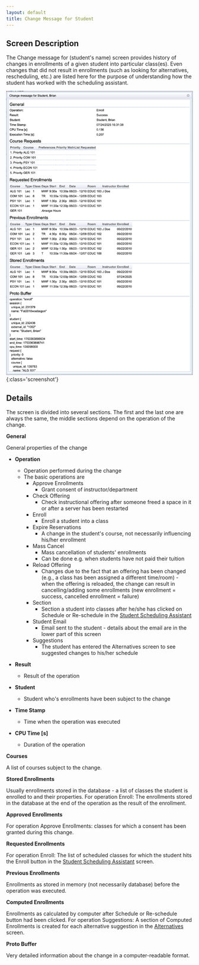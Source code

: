 ```yaml
---
layout: default
title: Change Message for Student
---
```



## Screen Description

The Change message for (student's name) screen provides history of changes in enrollments of a given student into particular class(es). Even changes that did not result in enrollments (such as looking for alternatives, rescheduling, etc.) are listed here for the purpose of understanding how the student has worked with the scheduling assistant.

![Change Message for Student](images/change-message-for-student-1.png){:class='screenshot'}

## Details

The screen is divided into several sections. The first and the last one are always the same, the middle sections depend on the operation of the change.

**General**

General properties of the change

* **Operation**
	* Operation performed during the change
	* The basic operations are
		* Approve Enrollments
			* Grant consent of instructor/department
		* Check Offering
			* Check instructional offering after someone freed a space in it or after a server has been restarted
		* Enroll
			* Enroll a student into a class
		* Expire Reservations
			* A change in the student's course, not necessarily influencing his/her enrollment
		* Mass Cancel
			* Mass cancellation of students' enrollments
			* Can be done e.g. when students have not paid their tuition
		* Reload Offering
			* Changes due to the fact that an offering has been changed (e.g., a class has been assigned a different time/room) - when the offering is reloaded, the change can result in cancelling/adding some enrollments (new enrollment = success, cancelled enrollment = failure)
		* Section
			* Section a student into classes after he/she has clicked on Schedule or Re-schedule in the [Student Scheduling Assistant](student-scheduling-assistant)
		* Student Email
			* Email sent to the student - details about the email are in the lower part of this screen
		* Suggestions
			* The student has entered the Alternatives screen to see suggested changes to his/her schedule

* **Result**
	* Result of the operation

* **Student**
	* Student who's enrollments have been subject to the change

* **Time Stamp**
	* Time when the operation was executed

* **CPU Time [s]**
	* Duration of the operation

**Courses**

A list of courses subject to the change.

**Stored Enrollments**

Usually enrollments stored in the database - a list of classes the student is enrolled to and their properties. For operation Enroll: The enrollments stored in the database at the end of the operation as the result of the enrollment.

**Approved Enrollments**

For operation Approve Enrollments: classes for which a consent has been granted during this change.

**Requested Enrollments**

For operation Enroll: The list of scheduled classes for which the student hits the Enroll button in the [Student Scheduling Assistant](student-scheduling-assistant) screen.

**Previous Enrollments**

Enrollments as stored in memory (not necessarily database) before the operation was executed.

**Computed Enrollments**

Enrollments as calculated by computer after Schedule or Re-schedule button had been clicked. For operation Suggestions: A section of Computed Enrollments is created for each alternative suggestion in the [Alternatives](alternatives-for-class) screen.

**Proto Buffer**

Very detailed information about the change in a computer-readable format.
